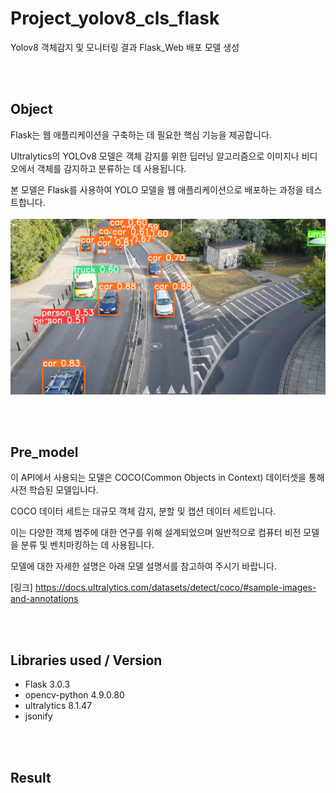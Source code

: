 # Project_yolov8_cls_flask

Yolov8 객체감지 및 모니터링 결과 Flask_Web 배포 모델 생성 

<br /><br /> 
## Object

Flask는 웹 애플리케이션을 구축하는 데 필요한 핵심 기능을 제공합니다.

Ultralytics의 YOLOv8 모델은 객체 감지를 위한 딥러닝 알고리즘으로 이미지나 비디오에서 객체를 감지하고 분류하는 데 사용됩니다.

본 모델은 Flask를 사용하여 YOLO 모델을 웹 애플리케이션으로 배포하는 과정을 테스트합니다.
<br /><br /> 
<img src="image/car_result.png">

<br /><br /> 
## Pre_model

이 API에서 사용되는 모델은 COCO(Common Objects in Context) 데이터셋을 통해 사전 학습된 모델입니다.

COCO 데이터 세트는 대규모 객체 감지, 분할 및 캡션 데이터 세트입니다. 

이는 다양한 객체 범주에 대한 연구를 위해 설계되었으며 일반적으로 컴퓨터 비전 모델을 분류 및 벤치마킹하는 데 사용됩니다.

모델에 대한 자세한 설명은 아래 모델 설명서를 참고하여 주시기 바랍니다.

[링크] https://docs.ultralytics.com/datasets/detect/coco/#sample-images-and-annotations

<br /><br /> 
## Libraries used / Version

- Flask 3.0.3
- opencv-python 4.9.0.80
- ultralytics 8.1.47
- jsonify

<br /><br /> 
## Result



